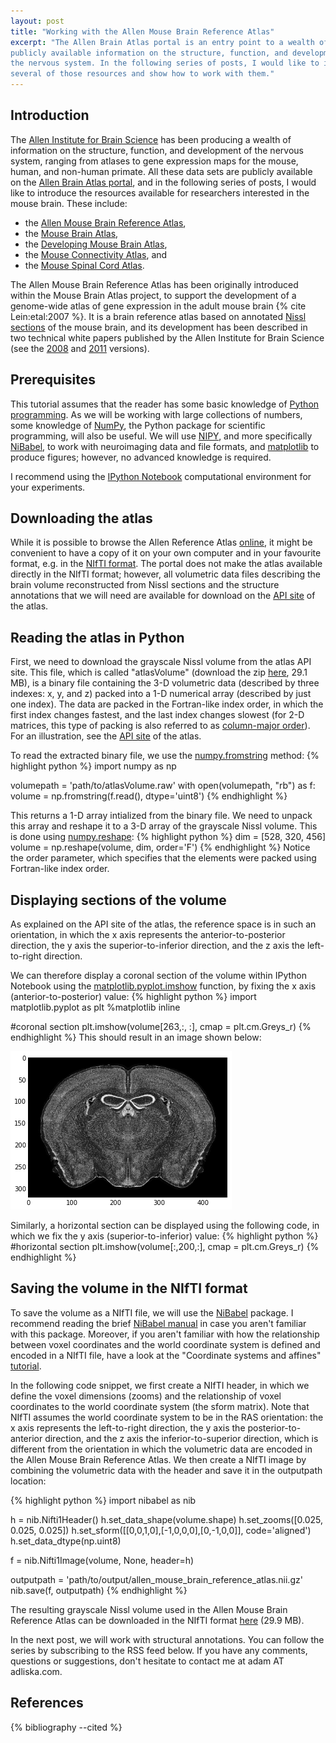 ```yaml
---
layout: post
title: "Working with the Allen Mouse Brain Reference Atlas"
excerpt: "The Allen Brain Atlas portal is an entry point to a wealth of
publicly available information on the structure, function, and development of
the nervous system. In the following series of posts, I would like to introduce
several of those resources and show how to work with them."
---
```


Introduction
------------

The [Allen Institute for Brain Science](http://alleninstitute.org/) has been
producing a wealth of information on the structure, function, 
and development of the nervous system, ranging from atlases to gene expression
maps for the mouse, human, and non-human primate. All these data sets are
publicly available on the [Allen Brain Atlas 
portal](http://www.brain-map.org/), and in the following series of posts,
I would like to introduce the resources available for researchers interested
in the mouse brain. These include:

* the [Allen Mouse Brain Reference Atlas](http://atlas.brain-map.org/),
* the [Mouse Brain Atlas](http://mouse.brain-map.org/),
* the [Developing Mouse Brain Atlas](http://developingmouse.brain-map.org/),
* the [Mouse Connectivity Atlas](http://connectivity.brain-map.org/), and
* the [Mouse Spinal Cord Atlas](http://mousespinal.brain-map.org/).

The Allen Mouse Brain Reference Atlas has been originally introduced within the Mouse Brain
Atlas project, to support the development of a genome-wide atlas of gene
expression in the adult mouse brain {% cite Lein:etal:2007 %}. It is a brain
reference atlas based on annotated [Nissl
sections](http://openwetware.org/wiki/Nissl_staining) of the mouse brain, and
its development has been described in two technical white papers published by
the Allen Institute for Brain Science (see the
[2008](http://help.brain-map.org/download/attachments/2818169/AllenReferenceAtlas_v1_2008_102011.pdf?version=1)
and
[2011](http://help.brain-map.org/download/attachments/2818169/AllenReferenceAtlas_v2_2011.pdf?version=1)
versions).

Prerequisites
-------------

This tutorial assumes that the reader has some basic knowledge of [Python
programming](https://docs.python.org/2/tutorial/). As we will be working with
large collections of numbers, some knowledge of [NumPy](http://www.numpy.org/),
the Python package for scientific programming, will also be useful. We will
use [NIPY](http://nipy.org/), and more specifically
[NiBabel](http://nipy.org/nibabel), to work with neuroimaging data and file
formats, and [matplotlib](http://matplotlib.org/) to produce figures; however,
no advanced knowledge is required.

I recommend using the [IPython
Notebook](http://ipython.org/notebook.html) computational environment for your
experiments.

Downloading the atlas
---------------------

While it is possible to browse the Allen Reference Atlas
[online](http://atlas.brain-map.org/), it might be convenient to have a
copy of it on your own computer and in your favourite format, e.g. in the
[NIfTI format](http://brainder.org/2012/09/23/the-nifti-file-format/). The
portal does not make the atlas available directly in the NIfTI format; however,
all volumetric data files describing the brain volume reconstructed from Nissl
sections and the structure annotations that we will need are available for
download on the [API
site](http://help.brain-map.org//display/mousebrain/API#API-3DReferenceModels)
of the atlas.

Reading the atlas in Python
---------------------------

First, we need to download the grayscale Nissl volume from the atlas API site.
This file, which is called "atlasVolume" (download the zip
[here](http://api.brain-map.org/api/v2/well_known_file_download/113567585),
29.1 MB), is a binary file containing the 3-D volumetric data (described by
three indexes: x, y, and z) packed into a 1-D numerical array (described by
just one index).  The data are packed in the Fortran-like index order, in which
the first index changes fastest, and the last index changes slowest (for 2-D
matrices, this type of packing is also referred to as [column-major
order](http://en.wikipedia.org/wiki/Row-major_order)).  For an illustration,
see the [API
site](http://help.brain-map.org//display/mousebrain/API#API-3DReferenceModels)
of the atlas. 

To read the extracted binary file, we use the
[numpy.fromstring](http://docs.scipy.org/doc/numpy/reference/generated/numpy.fromstring.html)
method:
{% highlight python %}
import numpy as np

volumepath = 'path/to/atlasVolume.raw'
with open(volumepath, "rb") as f:
    volume = np.fromstring(f.read(), dtype='uint8')
{% endhighlight %} 

This returns a 1-D array intialized from the binary file. We need to unpack
this array and reshape it to a 3-D array of the grayscale Nissl volume. This
is done using [numpy.reshape](http://docs.scipy.org/doc/numpy/reference/generated/numpy.reshape.html):
{% highlight python %}
dim = [528, 320, 456]    
volume = np.reshape(volume, dim, order='F')
{% endhighlight %}
Notice the order parameter, which specifies that the elements were packed using
Fortran-like index order.

Displaying sections of the volume
---------------------------------

As explained on the API site of the atlas, the reference space is in such an
orientation, in which the x axis represents the anterior-to-posterior
direction, the y axis the superior-to-inferior direction, and the z axis the
left-to-right direction.

We can therefore display a coronal section of the volume within IPython
Notebook using the
[matplotlib.pyplot.imshow](http://matplotlib.org/api/pyplot_api.html#matplotlib.pyplot.imshow)
function, by fixing the x axis (anterior-to-posterior) value:
{% highlight python %}
import matplotlib.pyplot as plt
%matplotlib inline

#coronal section
plt.imshow(volume[263,:, :], cmap = plt.cm.Greys_r)
{% endhighlight %}
This should result in an image shown below:

![Allen Reference Atlas, coronal section](/downloads/images/allen_reference_atlas_coronal_section.png)

Similarly, a horizontal section can be displayed using the following code, in 
which we fix the y axis (superior-to-inferior) value:
{% highlight python %}
#horizontal section
plt.imshow(volume[:,200,:], cmap = plt.cm.Greys_r)
{% endhighlight %}

Saving the volume in the NIfTI format
-------------------------------------

To save the volume as a NIfTI file, we will use the
[NiBabel](http://nipy.org/nibabel) package. I recommend reading the brief
[NiBabel manual](http://nipy.org/nibabel/manual.html) in case you aren't
familiar with this package. Moreover, if you aren't familiar with how the
relationship between voxel coordinates and the world coordinate system is
defined and encoded in a NIfTI file, have a look at the "Coordinate systems and
affines" [tutorial](http://nipy.org/nibabel/coordinate_systems.html).

In the following code snippet, we first create a NIfTI header, in which we
define the voxel dimensions (zooms) and the relationship of voxel coordinates
to the world coordinate system (the sform matrix). Note that NIfTI assumes the
world coordinate system to be in the RAS orientation: the x axis represents the
left-to-right direction, the y axis the posterior-to-anterior direction, and
the z axis the inferior-to-superior direction, which is different from
the orientation in which the volumetric data are encoded in the Allen
Mouse Brain Reference Atlas. We then create a NIfTI image by
combining the volumetric data with the header and save it in the outputpath
location:

{% highlight python %}
import nibabel as nib

h = nib.Nifti1Header()
h.set_data_shape(volume.shape)
h.set_zooms([0.025, 0.025, 0.025])
h.set_sform([[0,0,1,0],[-1,0,0,0],[0,-1,0,0]], code='aligned')
h.set_data_dtype(np.uint8)

f = nib.Nifti1Image(volume, None, header=h)

outputpath = 'path/to/output/allen_mouse_brain_reference_atlas.nii.gz'
nib.save(f, outputpath)
{% endhighlight %}

The resulting grayscale Nissl volume used in the Allen Mouse Brain Reference
Atlas can be downloaded in the NIfTI format
[here](/downloads/other/allen_mouse_brain_reference_atlas.nii.gz) (29.9 MB).

In the next post, we will work with structural annotations. You can follow the
series by subscribing to the RSS feed below. If you have any comments,
questions or suggestions, don't hesitate to contact me at adam AT adliska.com.

References
----------

{% bibliography --cited %}
